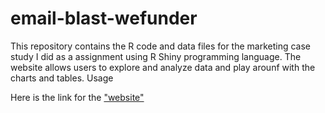 # email-blast-wefunder
This repository contains the R code and data files for the marketing case study I did as a assignment using R Shiny programming language. The website allows users to explore and analyze data and play arounf with the charts and tables.
Usage

Here is the link for the ["website"](https://rpubs.com/bikpok/wefunder)





